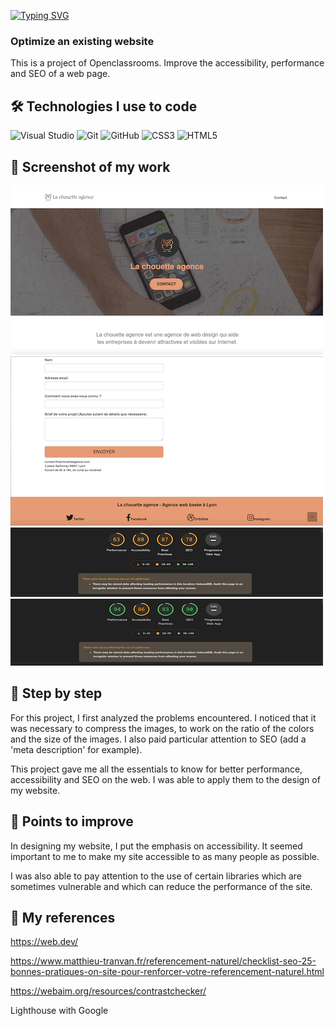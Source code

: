 [![Typing SVG](https://readme-typing-svg.herokuapp.com?color=%23E06F26&size=24&center=true&lines=Welcome+in+my+ReadMe)](https://git.io/typing-svg)

### Optimize an existing website

This is a project of Openclassrooms. Improve the accessibility, performance and SEO of a web page.

## 🛠 Technologies I use to code

![Visual Studio](https://img.shields.io/badge/Visual%20Studio-5C2D91.svg?style=for-the-badge&logo=visual-studio&logoColor=white) 	![Git](https://img.shields.io/badge/git-%23F05033.svg?style=for-the-badge&logo=git&logoColor=white) ![GitHub](https://img.shields.io/badge/github-%23121011.svg?style=for-the-badge&logo=github&logoColor=white) 	![CSS3](https://img.shields.io/badge/css3-%231572B6.svg?style=for-the-badge&logo=css3&logoColor=white) ![HTML5](https://img.shields.io/badge/html5-%23E34F26.svg?style=for-the-badge&logo=html5&logoColor=white)

## 🎥 Screenshot of my work

![Cover](https://github.com/AlineAl/AlineLeroy_4_22042021/blob/master/img/Capture%20d%E2%80%99e%CC%81cran%202021-10-27%20a%CC%80%2016.46.52.png)
![Cover](https://github.com/AlineAl/AlineLeroy_4_22042021/blob/master/img/Capture%20d%E2%80%99e%CC%81cran%202021-10-27%20a%CC%80%2016.47.27.png)
![Cover](https://github.com/AlineAl/AlineLeroy_4_22042021/blob/master/img/Capture%20d%E2%80%99e%CC%81cran%202021-10-27%20a%CC%80%2017.10.53.png)
![Cover](https://github.com/AlineAl/AlineLeroy_4_22042021/blob/master/img/Capture%20d%E2%80%99e%CC%81cran%202021-10-27%20a%CC%80%2017.09.37.png)


## 💾 Step by step

For this project, I first analyzed the problems encountered. I noticed that it was necessary to compress the images, to work on the ratio of the colors and the size of the images. I also paid particular attention to SEO (add a 'meta description' for example).


This project gave me all the essentials to know for better performance, accessibility and SEO on the web. I was able to apply them to the design of my website.

## 🔌 Points to improve

In designing my website, I put the emphasis on accessibility. It seemed important to me to make my site accessible to as many people as possible.

I was also able to pay attention to the use of certain libraries which are sometimes vulnerable and which can reduce the performance of the site.

## 🧬 My references

https://web.dev/

https://www.matthieu-tranvan.fr/referencement-naturel/checklist-seo-25-bonnes-pratiques-on-site-pour-renforcer-votre-referencement-naturel.html

https://webaim.org/resources/contrastchecker/

Lighthouse with Google
